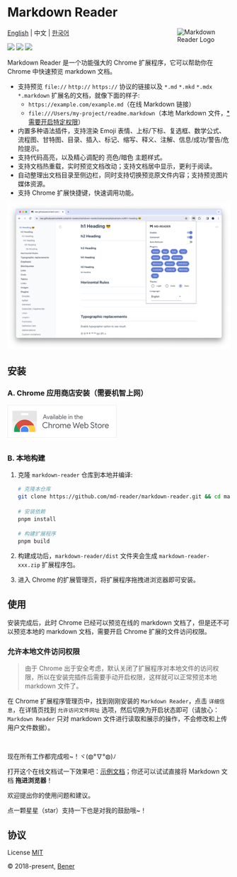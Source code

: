 # Markdown Reader

<a href="https://md-reader.github.io/" target="_blank">
  <picture>
    <source media="(prefers-color-scheme: light)" srcset="https://raw.githubusercontent.com/md-reader/markdown-reader/main/src/images/logo.svg">
    <source media="(prefers-color-scheme: dark)" srcset="https://raw.githubusercontent.com/md-reader/markdown-reader/main/src/images/logo-light.svg">
    <img alt="Markdown Reader Logo" src="https://raw.githubusercontent.com/md-reader/markdown-reader/main/src//images/logo-stroke.svg" align="right" width="120">
  </picture>
</a>

[English](./README.md) | 中文 | [한국어](./README-ko.md)

[![](https://badgen.net/chrome-web-store/v/medapdbncneneejhbgcjceippjlfkmkg?icon=chrome&color=607cd2)](https://chromewebstore.google.com/detail/md-reader/medapdbncneneejhbgcjceippjlfkmkg) [![](https://badgen.net/chrome-web-store/stars/medapdbncneneejhbgcjceippjlfkmkg?icon=chrome&color=607cd2)](https://chromewebstore.google.com/detail/md-reader/medapdbncneneejhbgcjceippjlfkmkg) [![](https://badgen.net/chrome-web-store/users/medapdbncneneejhbgcjceippjlfkmkg?icon=chrome&color=607cd2)](https://chromewebstore.google.com/detail/md-reader/medapdbncneneejhbgcjceippjlfkmkg)

Markdown Reader 是一个功能强大的 Chrome 扩展程序，它可以帮助你在 Chrome 中快速预览 markdown 文档。

- 支持预览 `file://` `http://` `https://` 协议的链接以及 `*.md` `*.mkd` `*.mdx` `*.markdown` 扩展名的文档，就像下面的样子:
  - `https://example.com/example.md`（在线 Markdown 链接）
  - `file:///Users/my-project/readme.markdown`（本地 Markdown 文件，[\*需要开启特定权限](#允许本地文件访问权限)）
- 内置多种语法插件，支持渲染 Emoji 表情、上标/下标、复选框、数学公式、流程图、甘特图、目录、插入、标记、缩写、释义、注解、信息/成功/警告/危险提示。
- 支持代码高亮，以及精心调配的 亮色/暗色 主题样式。
- 支持文档热重载，实时预览文档改动；支持文档居中显示，更利于阅读。
- 自动整理出文档目录至侧边栏，同时支持切换预览原文件内容；支持预览图片媒体资源。
- 支持 Chrome 扩展快捷键，快速调用功能。

![banner](./example/example-1.png)

## 安装

### A. Chrome 应用商店安装（需要机智上网）

<a href="https://chromewebstore.google.com/detail/md-reader/medapdbncneneejhbgcjceippjlfkmkg" target="_blank"><img src="./src/images/chrome-web-store.svg" alt="Chrome Web Store" style="width:247px"/></a>

### B. 本地构建

1. 克隆 `markdown-reader` 仓库到本地并编译:

   ```bash
   # 克隆本仓库
   git clone https://github.com/md-reader/markdown-reader.git && cd markdown-reader

   # 安装依赖
   pnpm install

   # 构建扩展程序
   pnpm build
   ```

2. 构建成功后，`markdown-reader/dist` 文件夹会生成 `markdown-reader-xxx.zip` 扩展程序包。

3. 进入 Chrome 的扩展管理页，将扩展程序拖拽进浏览器即可安装。

## 使用

安装完成后，此时 Chrome 已经可以预览在线的 markdown 文档了，但是还不可以预览本地的 markdown 文档，需要开启 Chrome 扩展的文件访问权限。

### 允许本地文件访问权限

> 由于 Chrome 出于安全考虑，默认关闭了扩展程序对本地文件的访问权限，所以在安装完插件后需要手动开启权限，这样就可以正常预览本地 markdown 文件了。

在 Chrome 扩展程序管理页中，找到刚刚安装的 `Markdown Reader`，点击 `详细信息`，在详情页找到 `允许访问文件网址` 选项，然后切换为开启状态即可（请放心：`Markdown Reader` 只对 markdown 文件进行读取和展示的操作，不会修改和上传用户文件数据）。

<br/>

现在所有工作都完成啦~！ヾ(◍°∇°◍)ﾉ

打开这个在线文档试一下效果吧：[示例文档](https://raw.githubusercontent.com/md-reader/markdown-reader/main/example/example.md)；你还可以试试直接将 Markdown 文档 **拖进浏览器**！

欢迎提出你的使用问题和建议。

点一颗星星（star）支持一下也是对我的鼓励哦~！

## 协议

License [MIT](https://github.com/md-reader/markdown-reader/blob/main/LICENSE)

© 2018-present, [Bener](https://github.com/Heroor)

